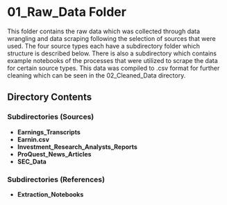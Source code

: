 # 01_Raw_Data Folder

This folder contains the raw data which was collected through data wrangling and data scraping following the selection of sources that were used. The four source types each have a subdirectory folder which structure is described below. There is also a subdirectory which contains example notebooks of the processes that were utilized to scrape the data for certain source types. This data was compiled to .csv format for further cleaning which can be seen in the 02_Cleaned_Data directory.

## Directory Contents

### Subdirectories (Sources)
- **Earnings_Transcripts**
- **Earnin.csv**
- **Investment_Research_Analysts_Reports**
- **ProQuest_News_Articles**
- **SEC_Data**
### Subdirectories (References)
- **Extraction_Notebooks**
